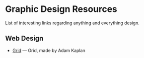 # Graphic Design Resources

List of interesting links regarding anything and everything design.

## Web Design
- [Grid](http://adamkaplan.me/grid/) — Grid, made by Adam Kaplan

